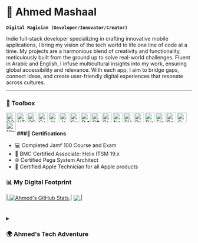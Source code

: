 # 🥋 Ahmed Mashaal

**`Digital Magician (Developer/Innovator/Creator)`**

Indie full-stack developer specializing in crafting innovative mobile applications, I bring my vision of the tech world to life one line of code at a time. My projects are a harmonious blend of creativity and functionality, meticulously built from the ground up to solve real-world challenges. Fluent in Arabic and English, I infuse multicultural insights into my work, ensuring global accessibility and relevance. With each app, I aim to bridge gaps, connect ideas, and create user-friendly digital experiences that resonate across cultures.


---

### 🧰 Toolbox

<img align="left" alt="SQL" width="26px" src="https://cdn.jsdelivr.net/gh/devicons/devicon/icons/mysql/mysql-original-wordmark.svg" />
<img align="left" alt="HTML" width="26px" src="https://cdn.jsdelivr.net/gh/devicons/devicon/icons/html5/html5-original-wordmark.svg" />
<img align="left" alt="CSS" width="26px" src="https://cdn.jsdelivr.net/gh/devicons/devicon/icons/css3/css3-original-wordmark.svg" />
<img align="left" alt="C++" width="26px" src="https://cdn.jsdelivr.net/gh/devicons/devicon/icons/cplusplus/cplusplus-original.svg" />
<img align="left" alt="Java" width="26px" src="https://cdn.jsdelivr.net/gh/devicons/devicon/icons/java/java-original-wordmark.svg" />
<img align="left" alt="JavaScript" width="26px" src="https://cdn.jsdelivr.net/gh/devicons/devicon/icons/javascript/javascript-original.svg" />
<img align="left" alt="Swift" width="26px" src="https://cdn.jsdelivr.net/gh/devicons/devicon/icons/swift/swift-original-wordmark.svg" />
<img align="left" alt="Python" width="26px" src="https://cdn.jsdelivr.net/gh/devicons/devicon/icons/python/python-original-wordmark.svg" />
<img align="left" alt="C#" width="26px" src="https://cdn.jsdelivr.net/gh/devicons/devicon/icons/csharp/csharp-original.svg" />
<img align="left" alt="React" width="26px" src="https://cdn.jsdelivr.net/gh/devicons/devicon/icons/react/react-original-wordmark.svg" />
<img align="left" alt="Node.js" width="26px" src="https://cdn.jsdelivr.net/gh/devicons/devicon/icons/nodejs/nodejs-original-wordmark.svg" />
<img align="left" alt="PHP" width="26px" src="https://cdn.jsdelivr.net/gh/devicons/devicon/icons/php/php-original.svg" />
<img align="left" alt="Ruby" width="26px" src="https://cdn.jsdelivr.net/gh/devicons/devicon/icons/ruby/ruby-original-wordmark.svg" />
<img align="left" alt="Django" width="26px" src="https://cdn.jsdelivr.net/gh/devicons/devicon/icons/django/django-original.svg" />
<img align="left" alt="Flask" width="26px" src="https://cdn.jsdelivr.net/gh/devicons/devicon/icons/flask/flask-original-wordmark.svg" />
<img align="left" alt="Bash" width="26px" src="https://cdn.jsdelivr.net/gh/devicons/devicon/icons/bash/bash-original.svg" />
<img align="left" alt="C" width="26px" src="https://cdn.jsdelivr.net/gh/devicons/devicon/icons/c/c-original.svg" />
<img align="left" alt="Visual Basic" width="26px" src="https://cdn.jsdelivr.net/gh/devicons/devicon/icons/dot-net/dot-net-original.svg" />
<br />
<br />

**###🏅 Certifications**
- 💻 Completed Jamf 100 Course and Exam
- 🔧 BMC Certified Associate: Helix ITSM 19.x
- 🌐 Certified Pega System Architect
- 🍏 Certified Apple Technician for all Apple products

### 📊 My Digital Footprint
|<a href="https://github.com/anuraghazra/github-readme-stats">
  <img align="center" src="https://github-readme-stats.vercel.app/api?username=mashal99&show_icons=true&include_all_commits=true&theme=buefy&hide_border=true" alt="Ahmed's GitHub Stats" />
</a> |
<a href="https://github.com/anuraghazra/github-readme-stats">
  <img align="center" src="https://github-readme-stats.vercel.app/api/top-langs/?username=mashal99&layout=compact&theme=buefy&hide_border=true" />
</a> |

#

<details>
 <summary><h3>🌍 Ahmed's Tech Adventure</h3></summary>
Born in Egypt and raised in Oman, my life's been a vibrant mix of cultures, each as colorful and diverse as a bag of jellybeans. I'm Ahmed, a tech enthusiast with a flair for the creative and the analytical!

Fast-forward to the USA, where my tech journey took a leap. I've been buzzing around Rutgers and UCC, diving into research projects that meld computer science with real-world conundrums. Think of me as a digital detective, unearthing clues in the code and piecing together puzzles in programming.

But wait, there's more! High school wasn't just about hitting the books for me. I rocked out in a musical band, dribbled in soccer, and scored in basketball. Oh, and did I mention the black belt in Shotokan karate? Yeah, I can kick it both in the dojo and in the debugger!

These experiences aren't just hobbies; they're the threads that weave my unique story. Each melody, match, and martial arts move has shaped my approach to technology and teamwork.

So, here I am, coding my way through challenges, collaborating on innovative solutions, and always ready to learn something new. Whether it's a complex algorithm or a power chord, I'm all in. Let's make some tech magic happen!

</details>

<!-- Links to Ahmed's website or social media -->
[website]: # (Your website link)
